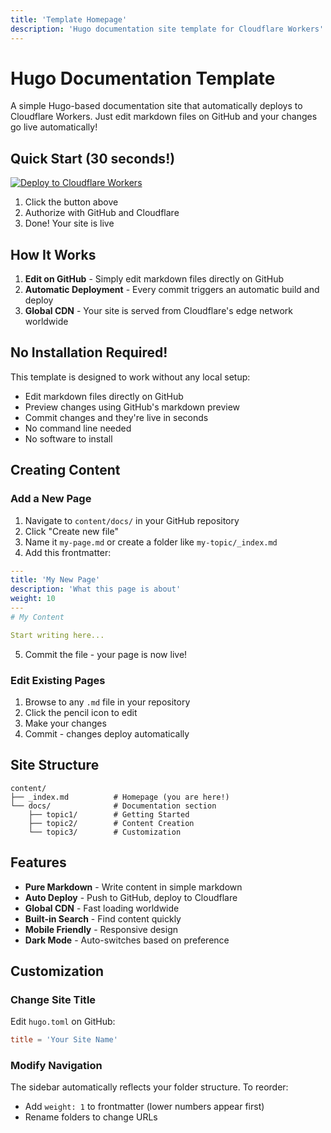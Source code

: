 ```yaml
---
title: 'Template Homepage'
description: 'Hugo documentation site template for Cloudflare Workers'
---
```


# Hugo Documentation Template

A simple Hugo-based documentation site that automatically deploys to Cloudflare
Workers. Just edit markdown files on GitHub and your changes go live
automatically!

## Quick Start (30 seconds!)

[![Deploy to Cloudflare Workers](https://deploy.workers.cloudflare.com/button)](https://deploy.workers.cloudflare.com/?url=https://github.com/taslabs-net/cloudflarepages-hugo)

1. Click the button above
2. Authorize with GitHub and Cloudflare
3. Done! Your site is live

## How It Works

1. **Edit on GitHub** - Simply edit markdown files directly on GitHub
2. **Automatic Deployment** - Every commit triggers an automatic build and
   deploy
3. **Global CDN** - Your site is served from Cloudflare's edge network worldwide

## No Installation Required!

This template is designed to work without any local setup:

- Edit markdown files directly on GitHub
- Preview changes using GitHub's markdown preview
- Commit changes and they're live in seconds
- No command line needed
- No software to install

## Creating Content

### Add a New Page

1. Navigate to `content/docs/` in your GitHub repository
2. Click "Create new file"
3. Name it `my-page.md` or create a folder like `my-topic/_index.md`
4. Add this frontmatter:

```yaml
---
title: 'My New Page'
description: 'What this page is about'
weight: 10
---
# My Content

Start writing here...
```

5. Commit the file - your page is now live!

### Edit Existing Pages

1. Browse to any `.md` file in your repository
2. Click the pencil icon to edit
3. Make your changes
4. Commit - changes deploy automatically

## Site Structure

```
content/
├── _index.md          # Homepage (you are here!)
└── docs/              # Documentation section
    ├── topic1/        # Getting Started
    ├── topic2/        # Content Creation
    └── topic3/        # Customization
```

## Features

- **Pure Markdown** - Write content in simple markdown
- **Auto Deploy** - Push to GitHub, deploy to Cloudflare
- **Global CDN** - Fast loading worldwide
- **Built-in Search** - Find content quickly
- **Mobile Friendly** - Responsive design
- **Dark Mode** - Auto-switches based on preference

## Customization

### Change Site Title

Edit `hugo.toml` on GitHub:

```toml
title = 'Your Site Name'
```

### Modify Navigation

The sidebar automatically reflects your folder structure. To reorder:

- Add `weight: 1` to frontmatter (lower numbers appear first)
- Rename folders to change URLs
